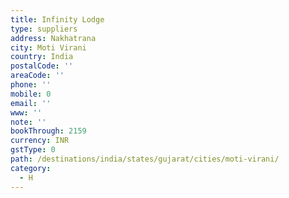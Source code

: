 ```yaml
---
title: Infinity Lodge
type: suppliers
address: Nakhatrana
city: Moti Virani
country: India
postalCode: ''
areaCode: ''
phone: ''
mobile: 0
email: ''
www: ''
note: ''
bookThrough: 2159
currency: INR
gstType: 0
path: /destinations/india/states/gujarat/cities/moti-virani/
category:
  - H
---
```


